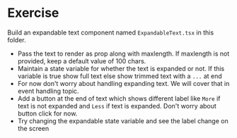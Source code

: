 Exercise
========

Build an expandable text component named `ExpandableText.tsx` in this folder. 
- Pass the text to render as prop along with maxlength. If maxlength is not provided, keep a default value of 100 chars. 
- Maintain a state variable for whether the text is expanded or not. If this variable is true show full text else show trimmed text with a `...` at end
- For now don't worry about handling expanding text. We will cover that in event handling topic. 
- Add a button at the end of text which shows different label like `More` if text is not expanded and `Less` if text is expanded. Don't worry about button click for now.
- Try changing the expandable state variable and see the label change on the screen